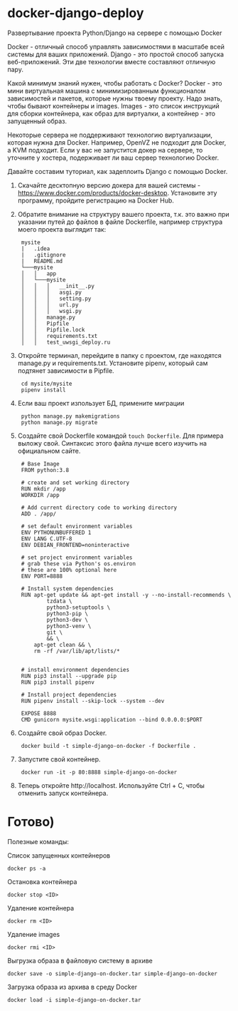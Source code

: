 # docker-django-deploy
Развертывание проекта Python/Django на сервере с помощью Docker

Docker - отличный способ управлять зависимостями в масштабе всей системы для ваших приложений. 
Django - это простой способ запуска веб-приложений. Эти две технологии вместе составляют отличную пару. 

Какой минимум знаний нужен, чтобы работать с Docker?
Docker - это мини виртуальная машина с минимизированным функционалом зависимостей и пакетов, которые нужны твоему проекту.
Надо знать, чтобы бывают контейнеры и images. Images - это список инструкций для сборки контейнера, как образ для виртуалки, 
а контейнер - это запущенный образ.

Некоторые сервера не поддерживают технологию виртуализации, которая нужна для Docker. Например, OpenVZ не подходит для Docker, 
а KVM подходит. Если у вас не запустится докер на сервере, то уточните у хостера, подерживает ли ваш сервер технологию Docker.

Давайте составим туториал, как задеплоить Django c помощью Docker.

1. Скачайте десктопную версию докера для вашей системы - https://www.docker.com/products/docker-desktop. Установите эту программу, пройдите регистрацию на Docker Hub.

2. Обратите внимание на структуру вашего проекта, т.к. это важно при указании путей до файлов в файле Dockerfile, например 
структура моего проекта выглядит так:

        mysite
        |   .idea
        |   .gitignore
        |   README.md
        └───mysite
        │   │   app
        │   └───mysite
        │   │   │   __init__.py
        │   │   │   asgi.py
        │   │   │   setting.py
        │   │   │   url.py
        │   │   │   wsgi.py
        │   │   manage.py
        │   │   Pipfile
        │   │   Pipfile.lock
        │   │   requirements.txt
        │   │   test_uwsgi_deploy.ru

3. Откройте терминал, перейдите в папку с проектом, где находятся manage.py и requirements.txt. Установите pipenv, 
который сам подтянет зависимости в Pipfile.
    
        cd mysite/mysite
        pipenv install
    
4. Если ваш проект изпользует БД, примените миграции

        python manage.py makemigrations
        python manage.py migrate
    
5. Создайте свой Dockerfile командой `touch Dockerfile`. Для примера выложу свой. Синтаксис этого файла лучше всего изучить на официальном сайте.

 
        # Base Image
        FROM python:3.8
        
        # create and set working directory
        RUN mkdir /app
        WORKDIR /app
        
        # Add current directory code to working directory
        ADD . /app/
        
        # set default environment variables
        ENV PYTHONUNBUFFERED 1
        ENV LANG C.UTF-8
        ENV DEBIAN_FRONTEND=noninteractive
        
        # set project environment variables
        # grab these via Python's os.environ
        # these are 100% optional here
        ENV PORT=8888
        
        # Install system dependencies
        RUN apt-get update && apt-get install -y --no-install-recommends \
                tzdata \
                python3-setuptools \
                python3-pip \
                python3-dev \
                python3-venv \
                git \
                && \
            apt-get clean && \
            rm -rf /var/lib/apt/lists/*
        
        
        # install environment dependencies
        RUN pip3 install --upgrade pip
        RUN pip3 install pipenv
        
        # Install project dependencies
        RUN pipenv install --skip-lock --system --dev
        
        EXPOSE 8888
        CMD gunicorn mysite.wsgi:application --bind 0.0.0.0:$PORT
        
6. Создайте свой образ Docker.

        docker build -t simple-django-on-docker -f Dockerfile .
    
7. Запустите свой контейнер.

        docker run -it -p 80:8888 simple-django-on-docker
    
8. Теперь откройте http://localhost. Используйте Ctrl + C, чтобы отменить запуск контейнера.

# Готово)

Полезные команды:

Список запущенных контейнеров

    docker ps -a
    
Остановка контейнера

    docker stop <ID>

Удаление контейнера

    docker rm <ID>
    
Удаление images

    docker rmi <ID>
    
Выгрузка образа в файловую систему в архиве

    docker save -o simple-django-on-docker.tar simple-django-on-docker
    
Загрузка образа из архива в среду Docker

    docker load -i simple-django-on-docker.tar
